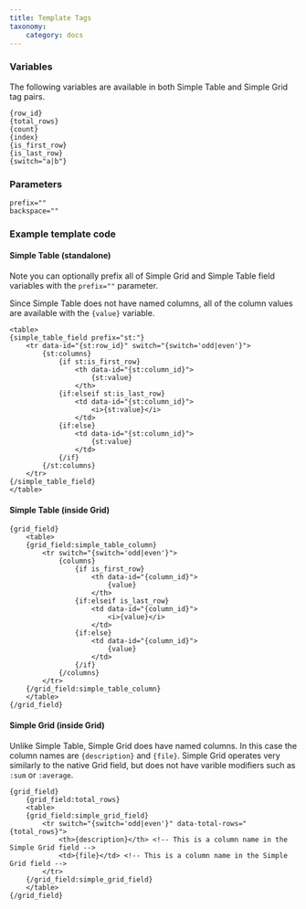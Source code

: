 ```yaml
---
title: Template Tags
taxonomy:
    category: docs
---
```


### Variables

The following variables are available in both Simple Table and Simple Grid tag pairs.

    {row_id}
    {total_rows}
    {count}
    {index}
    {is_first_row}
    {is_last_row}
    {switch="a|b"}

### Parameters

    prefix=""
    backspace=""

### Example template code

#### Simple Table (standalone)

Note you can optionally prefix all of Simple Grid and Simple Table field variables with the ``prefix=""`` parameter.

Since Simple Table does not have named columns, all of the column values are available with the ``{value}`` variable.

    <table>
    {simple_table_field prefix="st:"}
        <tr data-id="{st:row_id}" switch="{switch='odd|even'}">
            {st:columns}
                {if st:is_first_row}
                    <th data-id="{st:column_id}">
                        {st:value}
                    </th>
                {if:elseif st:is_last_row}
                    <td data-id="{st:column_id}">
                        <i>{st:value}</i>
                    </td>
                {if:else}
                    <td data-id="{st:column_id}">
                        {st:value}
                    </td>
                {/if}
            {/st:columns}
        </tr>
    {/simple_table_field}
    </table>

#### Simple Table (inside Grid)

    {grid_field}
        <table>
        {grid_field:simple_table_column}
            <tr switch="{switch='odd|even'}">
                {columns}
                    {if is_first_row}
                        <th data-id="{column_id}">
                            {value}
                        </th>
                    {if:elseif is_last_row}
                        <td data-id="{column_id}">
                            <i>{value}</i>
                        </td>
                    {if:else}
                        <td data-id="{column_id}">
                            {value}
                        </td>
                    {/if}
                {/columns}
            </tr>
        {/grid_field:simple_table_column}
        </table>
    {/grid_field}

#### Simple Grid (inside Grid)

Unlike Simple Table, Simple Grid does have named columns. In this case the column names are ``{description}`` and ``{file}``.
Simple Grid operates very similarly to the native Grid field, but does not have varible modifiers such as ``:sum`` or ``:average``.

    {grid_field}
        {grid_field:total_rows}
        <table>
        {grid_field:simple_grid_field}
            <tr switch="{switch='odd|even'}" data-total-rows="{total_rows}">
                <th>{description}</th> <!-- This is a column name in the Simple Grid field -->
                <td>{file}</td> <!-- This is a column name in the Simple Grid field -->
            </tr>
        {/grid_field:simple_grid_field}
        </table>
    {/grid_field}

